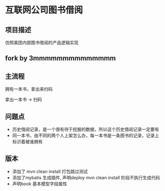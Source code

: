 # 互联网公司图书借阅

## 项目描述
仿照美团内部图书借阅的产品逻辑实现

## fork by 3mmmmmmmmmmmmmm

## 主流程

拥有一本书，拿出来扫码

拿出一本书 ->  扫码 

## 问题点
- 历史借阅记录，是一个很有待于挖掘的数据，所以这个历史借阅记录一定要有
- 同一本书，由不同的两个人上架怎么办，每一本书是一条图书的记录，记录上标识着被谁拥有

## 版本 
- 添加了 mvn clean install 打包跳过测试
- 添加了mybatis 生成插件, 声明<phase>deploy</phase> mvn clean install 阶段不执行生成代码
- 声明book 基本模型字段属性